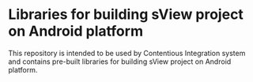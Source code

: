 Libraries for building sView project on Android platform
=================================

This repository is intended to be used by Contentious Integration system
and contains pre-built libraries for building sView project on Android platform.
